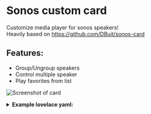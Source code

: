 # Sonos custom card
Customize media player for sonos speakers!<br>
Heavily based on https://github.com/DBuit/sonos-card<br>

## Features:

* Group/Ungroup speakers
* Control multiple speaker
* Play favorites from list

![Screenshot of card](screenshot.png)

<details>
  <summary><b>Example lovelace yaml:</b></summary>

```yaml
views:
- title: "Sonos"
    icon: mdi:speaker
    id: muziek
    panel: true
    cards:
      - type: "custom:custom-sonos-card"
        name: "Sonos"
        entities:
          - media_player.player1
          - media_player.player2
```

This card requires `type: module`.
```yaml
resources:
  - url: /local/custom-sonos-card.js?v=1.0
    type: module
```

</details>

